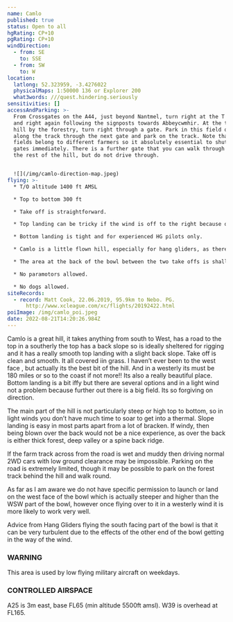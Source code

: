 ```yaml
---
name: Camlo
published: true
status: Open to all
hgRating: CP+10
pgRating: CP+10
windDirection:
  - from: SE
    to: SSE
  - from: SW
    to: W
location:
  latlong: 52.323959, -3.4276022
  physicalMaps: 1:50000 136 or Explorer 200
  what3words: ///quest.hindering.seriously
sensitivities: []
accessAndParking: >-
  From Crossgates on the A44, just beyond Nantmel, turn right at the T junction
  and right again following the signposts towards Abbeycwmhir. At the top of the
  hill by the forestry, turn right through a gate. Park in this field or drive
  along the track through the next gate and park on the track. Note that these
  fields belong to different farmers so it absolutely essential to shut the
  gates immediately. There is a further gate that you can walk through to access
  the rest of the hill, but do not drive through.


  ![](/img/camlo-direction-map.jpeg)
flying: >-
  * T/O altitude 1400 ft AMSL

  * Top to bottom 300 ft

  * Take off is straightforward.

  * Top landing can be tricky if the wind is off to the right because of rotor from the spur.

  * Bottom landing is tight and for experienced HG pilots only.

  * Camlo is a little flown hill, especially for hang gliders, as there is not a suitable bottom landing field. The site is very wind affected and even in reasonably wind speeds it is often blown out. It is unusual to meet fellow pilots there, as Clatter is usually a more popular site in a SW.

  * The area at the back of the bowl between the two take offs is shallow and not recommended.

  * No paramotors allowed.

  * No dogs allowed.
siteRecords:
  - record: Matt Cook, 22.06.2019, 95.9km to Nebo. PG.
      http://www.xcleague.com/xc/flights/20192422.html
poiImage: /img/camlo_poi.jpeg
date: 2022-08-21T14:20:26.984Z
---
```

Camlo is a great hill, it takes anything from south to West, has a road to the top in a southerly the top has a back slope so is ideally sheltered for rigging and it has a really smooth top landing with a slight back slope. Take off is clean and smooth. It all covered iin grass. I haven’t ever been to the west face , but actually its the best bit of the hill. And in a westerly its must be 180 miles or so to the coast if not more!! Its also a really beautiful place. Bottom landing is a bit iffy but there are several options and in a light wind not a problem because further out there is a big field. Its so forgiving on direction.

The main part of the hill is not particularly steep or high top to bottom, so in light winds you don’t have much time to soar to get into a thermal. Slope landing is easy in most parts apart from a lot of bracken. If windy, then being blown over the back would not be a nice experience, as over the back is either thick forest, deep valley or a spine back ridge.

If the farm track across from the road is wet and muddy then driving normal 2WD cars with low ground clearance may be impossible. Parking on the road is extremely limited, though it may be possible to park on the forest track behind the hill and walk round.

As far as I am aware we do not have specific permission to launch or land on the west face of the bowl which is actually steeper and higher than the WSW part of the bowl, however once flying over to it in a westerly wind it is more likely to work very well.

Advice from Hang Gliders flying the south facing part of the bowl is that it can be very turbulent due to the effects of the other end of the bowl getting in the way of the wind.

### WARNING

This area is used by low flying military aircraft on weekdays.

### CONTROLLED AIRSPACE

A25 is 3m east, base FL65 (min altitude 5500ft amsl). W39 is overhead at FL165.
